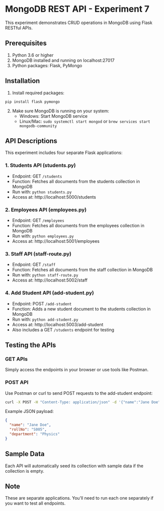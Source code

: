 # MongoDB REST API - Experiment 7

This experiment demonstrates CRUD operations in MongoDB using Flask RESTful APIs.

## Prerequisites

1. Python 3.6 or higher
2. MongoDB installed and running on localhost:27017
3. Python packages: Flask, PyMongo

## Installation

1. Install required packages:
```
pip install flask pymongo
```

2. Make sure MongoDB is running on your system:
   - Windows: Start MongoDB service
   - Linux/Mac: `sudo systemctl start mongod` or `brew services start mongodb-community`

## API Descriptions

This experiment includes four separate Flask applications:

### 1. Students API (students.py)
- Endpoint: GET `/students`
- Function: Fetches all documents from the students collection in MongoDB
- Run with: `python students.py`
- Access at: http://localhost:5000/students

### 2. Employees API (employees.py)
- Endpoint: GET `/employees`
- Function: Fetches all documents from the employees collection in MongoDB
- Run with: `python employees.py`
- Access at: http://localhost:5001/employees

### 3. Staff API (staff-route.py)
- Endpoint: GET `/staff`
- Function: Fetches all documents from the staff collection in MongoDB
- Run with: `python staff-route.py`
- Access at: http://localhost:5002/staff

### 4. Add Student API (add-student.py)
- Endpoint: POST `/add-student`
- Function: Adds a new student document to the students collection in MongoDB
- Run with: `python add-student.py`
- Access at: http://localhost:5003/add-student
- Also includes a GET `/students` endpoint for testing

## Testing the APIs

### GET APIs
Simply access the endpoints in your browser or use tools like Postman.

### POST API
Use Postman or curl to send POST requests to the add-student endpoint:

```bash
curl -X POST -H "Content-Type: application/json" -d '{"name":"Jane Doe","rollNo":"S005","department":"Physics"}' http://localhost:5003/add-student
```

Example JSON payload:
```json
{
  "name": "Jane Doe",
  "rollNo": "S005",
  "department": "Physics"
}
```

## Sample Data

Each API will automatically seed its collection with sample data if the collection is empty.

## Note

These are separate applications. You'll need to run each one separately if you want to test all endpoints. 